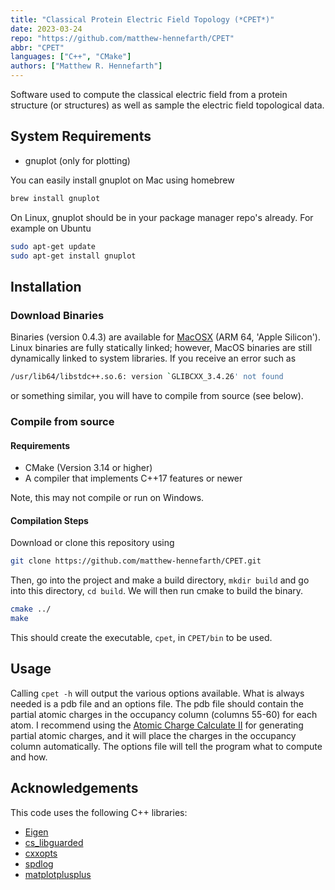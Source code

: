 ```yaml
---
title: "Classical Protein Electric Field Topology (*CPET*)"
date: 2023-03-24
repo: "https://github.com/matthew-hennefarth/CPET"
abbr: "CPET"
languages: ["C++", "CMake"]
authors: ["Matthew R. Hennefarth"]
---
```


Software used to compute the classical electric field from a protein structure (or structures) as well as sample the electric field topological data.
<!--more-->

## System Requirements
- gnuplot (only for plotting)

You can easily install gnuplot on Mac using homebrew
```sh
brew install gnuplot
```
On Linux, gnuplot should be in your package manager repo's already. For example on Ubuntu
```sh
sudo apt-get update
sudo apt-get install gnuplot
```
## Installation
### Download Binaries
Binaries (version 0.4.3) are available for [MacOSX](https://github.com/matthew-hennefarth/CPET/releases/download/v0.4.3/cpet_MacOSX-ARM64) (ARM 64, 'Apple Silicon'). Linux binaries are fully statically linked; however, MacOS binaries are still dynamically linked to system libraries. If you receive an error such as 
```sh
/usr/lib64/libstdc++.so.6: version `GLIBCXX_3.4.26' not found
```
or something similar, you will have to compile from source (see below).

### Compile from source
#### Requirements
- CMake (Version 3.14 or higher)
- A compiler that implements C++17 features or newer

Note, this may not compile or run on Windows.

#### Compilation Steps
Download or clone this repository using
```sh
git clone https://github.com/matthew-hennefarth/CPET.git
```          
Then, go into the project and make a build directory, `mkdir build` and go into this directory, `cd build`. We will then run cmake to build the binary.
```sh
cmake ../
make
```
This should create the executable, `cpet`, in `CPET/bin` to be used.

## Usage
Calling `cpet -h` will output the various options available. What is always needed is a pdb file and an options file. The pdb file should contain the partial atomic charges in the occupancy column (columns 55-60) for each atom. I recommend using the [Atomic Charge Calculate II](https://acc2.ncbr.muni.cz/) for generating partial atomic charges, and it will place the charges in the occupancy column automatically. The options file will tell the program what to compute and how.

## Acknowledgements
This code uses the following C++ libraries:
- [Eigen](https://gitlab.com/libeigen/eigen)
- [cs_libguarded](https://github.com/copperspice/cs_libguarded)
- [cxxopts](https://github.com/jarro2783/cxxopts)
- [spdlog](https://github.com/gabime/spdlog)
- [matplotplusplus](https://github.com/alandefreitas/matplotplusplus)